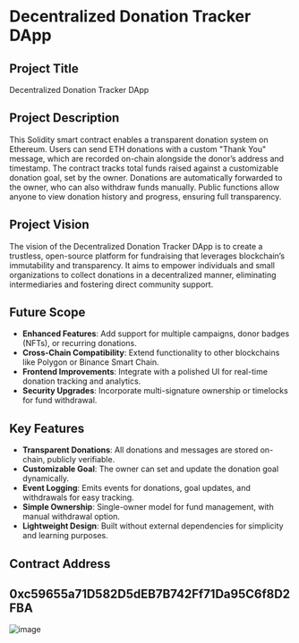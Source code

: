# Decentralized Donation Tracker DApp

## Project Title
Decentralized Donation Tracker DApp

## Project Description
This Solidity smart contract enables a transparent donation system on Ethereum. Users can send ETH donations with a custom "Thank You" message, which are recorded on-chain alongside the donor’s address and timestamp. The contract tracks total funds raised against a customizable donation goal, set by the owner. Donations are automatically forwarded to the owner, who can also withdraw funds manually. Public functions allow anyone to view donation history and progress, ensuring full transparency.

## Project Vision
The vision of the Decentralized Donation Tracker DApp is to create a trustless, open-source platform for fundraising that leverages blockchain’s immutability and transparency. It aims to empower individuals and small organizations to collect donations in a decentralized manner, eliminating intermediaries and fostering direct community support.

## Future Scope
- **Enhanced Features**: Add support for multiple campaigns, donor badges (NFTs), or recurring donations.
- **Cross-Chain Compatibility**: Extend functionality to other blockchains like Polygon or Binance Smart Chain.
- **Frontend Improvements**: Integrate with a polished UI for real-time donation tracking and analytics.
- **Security Upgrades**: Incorporate multi-signature ownership or timelocks for fund withdrawal.

## Key Features
- **Transparent Donations**: All donations and messages are stored on-chain, publicly verifiable.
- **Customizable Goal**: The owner can set and update the donation goal dynamically.
- **Event Logging**: Emits events for donations, goal updates, and withdrawals for easy tracking.
- **Simple Ownership**: Single-owner model for fund management, with manual withdrawal option.
- **Lightweight Design**: Built without external dependencies for simplicity and learning purposes.

## Contract Address
0xc59655a71D582D5dEB7B742Ff71Da95C6f8D2FBA
---
![image](https://github.com/user-attachments/assets/2c11660a-e557-482a-9826-65e685f838be)

